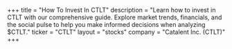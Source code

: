 +++
title = "How To Invest In CTLT"
description = "Learn how to invest in CTLT with our comprehensive guide. Explore market trends, financials, and the social pulse to help you make informed decisions when analyzing $CTLT."
ticker = "CTLT"
layout = "stocks"
company = "Catalent Inc. (CTLT)"
+++

